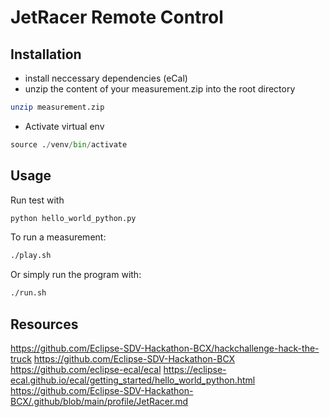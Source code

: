 # JetRacer Remote Control 

## Installation

- install neccessary dependencies (eCal)
- unzip the content of your measurement.zip into the root directory

```bash
unzip measurement.zip
```

- Activate virtual env
```python
source ./venv/bin/activate
```

## Usage

Run test with
```python
python hello_world_python.py
```

To run a measurement:
```bash
./play.sh
```

Or simply run the program with:
```bash
./run.sh
```

## Resources

https://github.com/Eclipse-SDV-Hackathon-BCX/hackchallenge-hack-the-truck
https://github.com/Eclipse-SDV-Hackathon-BCX
https://github.com/eclipse-ecal/ecal
https://eclipse-ecal.github.io/ecal/getting_started/hello_world_python.html
https://github.com/Eclipse-SDV-Hackathon-BCX/.github/blob/main/profile/JetRacer.md

